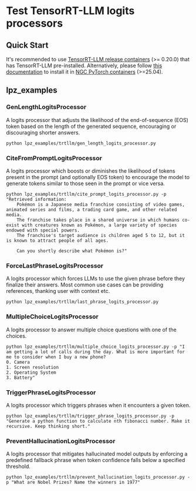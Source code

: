 # Test TensorRT-LLM logits processors

## Quick Start

It's recommended to use [TensorRT-LLM release containers](https://catalog.ngc.nvidia.com/orgs/nvidia/teams/tensorrt-llm/containers/release/tags) (>= 0.20.0) that has TensorRT-LLM pre-installed.
Alternatively, please follow [this documentation](https://nvidia.github.io/TensorRT-LLM/installation/linux.html) to install it in [NGC PyTorch containers](https://catalog.ngc.nvidia.com/orgs/nvidia/containers/pytorch/tags) (>=25.04).

## lpz_examples

### GenLengthLogitsProcessor
A logits processor that adjusts the likelihood of the end-of-sequence (EOS) token based on the length of the generated sequence, encouraging or discouraging shorter answers.
```
python lpz_examples/trtllm/gen_length_logits_processor.py 
```

### CiteFromPromptLogitsProcessor
A logits processor which boosts or diminishes the likelihood of tokens present in the prompt (and optionally EOS token) to encourage the model to generate tokens similar to those seen in the prompt or vice versa.
```
python lpz_examples/trtllm/cite_prompt_logits_processor.py -p "Retrieved information:
    Pokémon is a Japanese media franchise consisting of video games, animated series and films, a trading card game, and other related media. 
    The franchise takes place in a shared universe in which humans co-exist with creatures known as Pokémon, a large variety of species endowed with special powers. 
    The franchise's target audience is children aged 5 to 12, but it is known to attract people of all ages.
    
    Can you shortly describe what Pokémon is?"
```

### ForceLastPhraseLogitsProcessor
A logits processor which forces LLMs to use the given phrase before they finalize their answers. Most common use cases can be providing references, thanking user with context etc.
```
python lpz_examples/trtllm/last_phrase_logits_processor.py
```

### MultipleChoiceLogitsProcessor
A logits processor to answer multiple choice questions with one of the choices.
```
python lpz_examples/trtllm/multiple_choice_logits_processor.py -p "I am getting a lot of calls during the day. What is more important for me to consider when I buy a new phone?
0. Camera
1. Screen resolution
2. Operating System
3. Battery"
```

### TriggerPhraseLogitsProcessor
A logits processor which triggers phrases when it encounters a given token.
```
python lpz_examples/trtllm/trigger_phrase_logits_processor.py -p "Generate a python function to calculate nth fibonacci number. Make it recursive. Keep thinking short."
```

### PreventHallucinationLogitsProcessor
A logits processor that mitigates hallucinated model outputs by enforcing a predefined fallback phrase when token confidence falls below a specified threshold.
```
python lpz_examples/trtllm/prevent_hallucination_logits_processor.py -p "What are Nobel Prizes? Name the winners in 1977"
```
